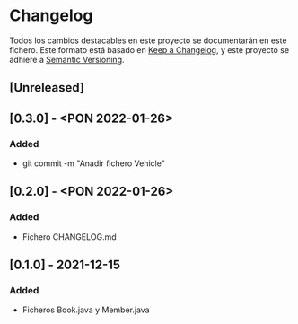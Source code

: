﻿# Changelog
Todos los cambios destacables en este proyecto se documentarán en este fichero.
Este formato está basado en [Keep a Changelog](https://keepachangelog.com/en/1.0.0/), y este proyecto se adhiere a [Semantic Versioning](https://semver.org/spec/v2.0.0.html).
## [Unreleased]
## [0.3.0] - <PON 2022-01-26>
### Added
- git commit -m "Anadir fichero Vehicle"
## [0.2.0] - <PON 2022-01-26>
### Added
- Fichero CHANGELOG.md
## [0.1.0] - 2021-12-15
### Added
- Ficheros Book.java y Member.java
